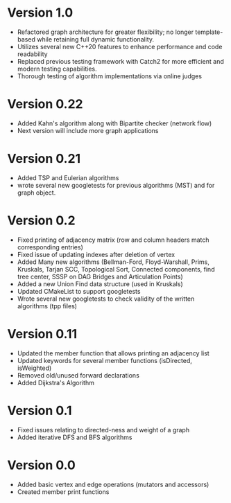 # Version 1.0

- Refactored graph architecture for greater flexibility; no longer template-based while retaining full dynamic functionality.
- Utilizes several new C++20 features to enhance performance and code readability
- Replaced previous testing framework with Catch2 for more efficient and modern testing capabilities.
- Thorough testing of algorithm implementations via online judges

# Version 0.22

- Added Kahn's algorithm along with Bipartite checker (network flow)
- Next version will include more graph applications

# Version 0.21

- Added TSP and Eulerian algorithms
- wrote several new googletests for previous algorithms (MST) and for graph object.

# Version 0.2

- Fixed printing of adjacency matrix (row and column headers match corresponding entries)
- Fixed issue of updating indexes after deletion of vertex
- Added Many new algorithms (Bellman-Ford, Floyd-Warshall, Prims, Kruskals, Tarjan SCC, Topological Sort, Connected components, find tree center, SSSP on DAG Bridges and Articulation Points)
- Added a new Union Find data structure (used in Kruskals)
- Updated CMakeList to support googletests
- Wrote several new googletests to check validity of the written algorithms (tpp files)

# Version 0.11

- Updated the member function that allows printing an adjacency list
- Updated keywords for several member functions (isDirected, isWeighted)
- Removed old/unused forward declarations
- Added Dijkstra's Algorithm

# Version 0.1

- Fixed issues relating to directed-ness and weight of a graph
- Added iterative DFS and BFS algorithms

# Version 0.0

- Added basic vertex and edge operations (mutators and accessors)
- Created member print functions
